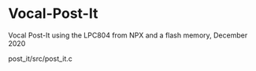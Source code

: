 # Vocal-Post-It
Vocal Post-It using the LPC804 from NPX and a flash memory, December 2020

post_it/src/post_it.c
